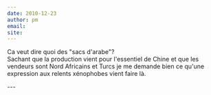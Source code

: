 ```yaml
---
date: 2010-12-23
author: pm
email: 
site: 
---
```


<p>Ca veut dire quoi des &quot;sacs d'arabe&quot;?<br />
Sachant que la production vient pour l'essentiel de Chine et que les vendeurs sont Nord Africains et Turcs je me demande bien ce qu'une expression aux relents xénophobes vient faire là.</p>
---
